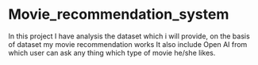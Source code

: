 # Movie_recommendation_system
In this project I have analysis the dataset which i will provide, on the basis of dataset my movie recommendation works
It also include Open AI from which user can ask any thing which type of movie he/she likes.
